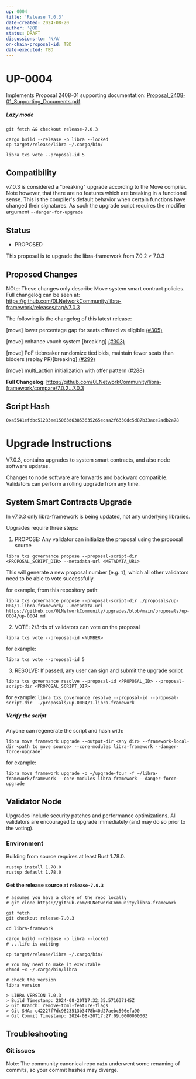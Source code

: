 ```yaml
---
up: 0004
title: 'Release 7.0.3'
date-created: 2024-08-20
author: '@0D'
status: DRAFT
discussions-to: 'N/A'
on-chain-proposal-id: TBD
date-executed: TBD
---
```


<!-- Please view other proposals for an example on filling the above section. It is important the type is correct eg Number, String -->

# UP-0004

Implements Proposal 2408-01
supporting documentation: [Proposal_2408-01_Supporting_Documents.pdf](./Proposal_2408-01_Supporting_Documents.pdf)

##### Lazy mode

```
git fetch && checkout release-7.0.3

cargo build --release -p libra --locked
cp target/release/libra ~/.cargo/bin/

libra txs vote --proposal-id 5
```

## Compatibility

v7.0.3 is considered a "breaking" upgrade according to the Move compiler.
Note however, that there are no features which are breaking in a functional sense. This is the compiler's default behavior when certain functions have changed their signatures.
As such the upgrade script requires the modifier argument `--danger-for-upgrade`

## Status

- PROPOSED

This proposal is to upgrade the libra-framework from 7.0.2 > 7.0.3

## Proposed Changes
NOte: These changes only describe Move system smart contract policies. Full changelog can be seen at: https://github.com/0LNetworkCommunity/libra-framework/releases/tag/v7.0.3


The following is the changelog of this latest release:

[move] lower percentage gap for seats offered vs eligible [(#305)](https://github.com/0LNetworkCommunity/libra-framework/pull/305)

[move] enhance vouch system [breaking] [(#303)](https://github.com/0LNetworkCommunity/libra-framework/pull/303)

[move] PoF tiebreaker randomize tied bids, maintain fewer seats than bidders (replay PR)[breaking] [(#299)](https://github.com/0LNetworkCommunity/libra-framework/pull/299)

[move] multi_action initialization with offer pattern [(#288)](https://github.com/0LNetworkCommunity/libra-framework/pull/288)


**Full Changelog**: https://github.com/0LNetworkCommunity/libra-framework/compare/7.0.2...7.0.3

## Script Hash

`0xa5541efdbc51283ee15063d63853635265ecaa2f6330dc5d87b33ace2adb2a78`

# Upgrade Instructions

V7.0.3, contains upgrades to system smart contracts, and also node software updates.

Changes to node software are forwards and backward compatible. Validators can perform a rolling upgrade from any time.


## System Smart Contracts Upgrade

In v7.0.3 only libra-framework is being updated, not any underlying libraries.

Upgrades require three steps:


1. PROPOSE: Any validator can initialize the proposal using the proposal source

```
libra txs governance propose --proposal-script-dir <PROPOSAL_SCRIPT_DIR> --metadata-url <METADATA_URL>

```
This will generate a new proposal number (e.g. `1`), which all other validators need to be able to vote successfully.


for example, from this repository path:

```
libra txs governance propose --proposal-script-dir ./proposals/up-004/1-libra-framework/ --metadata-url https://github.com/0LNetworkCommunity/upgrades/blob/main/proposals/up-0004/up-0004.md
```


2. VOTE: 2/3rds of validators can vote on the proposal


`libra txs vote --proposal-id <NUMBER>`

for example:

`libra txs vote --proposal-id 5`



3. RESOLVE: If passed, any user can sign and submit the upgrade script
```
libra txs governance resolve --proposal-id <PROPOSAL_ID> --proposal-script-dir <PROPOSAL_SCRIPT_DIR>

```

for example:
`libra txs governance resolve --proposal-id --proposal-script-dir  ./proposals/up-0004/1-libra-framework`

##### Verify the script
Anyone can regenerate the script and hash with:

```
libra move framework upgrade --output-dir <any dir> --framework-local-dir <path to move source> --core-modules libra-framework --danger-force-upgrade`
```

for example:

`libra move framework upgrade -o ~/upgrade-four -f ~/libra-framework/framework --core-modules libra-framework --danger-force-upgrade`

## Validator Node

Upgrades include security patches and performance optimizations. All validators are encouraged to upgrade immediately (and may do so prior to the voting).

### Environment
Building from source requires at least Rust 1.78.0.

```
rustup install 1.78.0
rustup default 1.78.0
```


#### Get the release source at `release-7.0.3`
```
# assumes you have a clone of the repo locally
# git clone https://github.com/0LNetworkCommunity/libra-framework

git fetch
git checkout release-7.0.3

cd libra-framework

cargo build --release -p libra --locked
# ...life is waiting

cp target/release/libra ~/.cargo/bin/

# You may need to make it executable
chmod +x ~/.cargo/bin/libra
```

```
# check the version
libra version

> LIBRA VERSION 7.0.3
> Build Timestamp: 2024-08-20T17:32:35.571637145Z
> Git Branch: remove-toml-feature-flags
> Git SHA: c42227f7dc9823513b3478b40d27aebc506efa90
> Git Commit Timestamp: 2024-08-20T17:27:09.000000000Z
```


## Troubleshooting

### Git issues
Note: The community canonical repo `main` underwent some renaming of commits, so your commit hashes may diverge.
